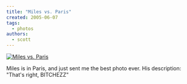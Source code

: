 ```yaml
---
title: "Miles vs. Paris"
created: 2005-06-07
tags:
  - photos
authors:
  - scott
---
```


[![Miles vs. Paris](/images/ollie3.jpg)](http://spaceninja.local/gallery/miles/ollie3.jpg "Miles vs. Paris")

Miles is in Paris, and just sent me the best photo ever. His description: "That's right, BITCHEZZ"
